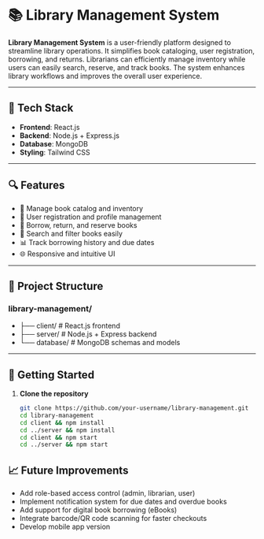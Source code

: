 # 📚 Library Management System

**Library Management System** is a user-friendly platform designed to streamline library operations. It simplifies book cataloging, user registration, borrowing, and returns. Librarians can efficiently manage inventory while users can easily search, reserve, and track books. The system enhances library workflows and improves the overall user experience.

---

## 🚀 Tech Stack

- **Frontend**: React.js  
- **Backend**: Node.js + Express.js  
- **Database**: MongoDB  
- **Styling**: Tailwind CSS

---

## 🔍 Features

- 📖 Manage book catalog and inventory  
- 👥 User registration and profile management  
- 🔄 Borrow, return, and reserve books  
- 🔎 Search and filter books easily  
- 📊 Track borrowing history and due dates  
- 🌐 Responsive and intuitive UI

---

## 📂 Project Structure

### library-management/
- ├── client/    # React.js frontend  
- ├── server/    # Node.js + Express backend  
- └── database/  # MongoDB schemas and models  

---

## 📌 Getting Started

1. **Clone the repository**
   ```bash
   git clone https://github.com/your-username/library-management.git
   cd library-management
   cd client && npm install  
   cd ../server && npm install
   cd client && npm start
   cd ../server && npm start
## 📈 Future Improvements
- Add role-based access control (admin, librarian, user)
- Implement notification system for due dates and overdue books
- Add support for digital book borrowing (eBooks)
- Integrate barcode/QR code scanning for faster checkouts
- Develop mobile app version
